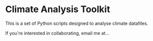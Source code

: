 # Climate Analysis Toolkit

This is a set of Python scripts designed to analyse climate datafiles.

If you're interested in collaborating, email me at...

